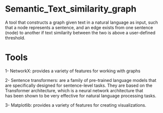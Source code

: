 # Semantic_Text_similarity_graph
 A tool that constructs a graph given text in a natural language as input, such that a node represents a sentence, and an edge exists from one sentence (node) to another if text similarity between the two is above a user-defined threshold.
 
 # Tools
 
  1- NetworkX: provides a variety of features for working with graphs
  
  2- Sentence transformers: are a family of pre-trained language models that are specifically designed for sentence-level tasks. They are based on the Transformer architecture, which is a neural network architecture that   
   has been shown to be very effective for natural language processing tasks.
  
  3- Matplotlib: provides a variety of features for creating visualizations.
